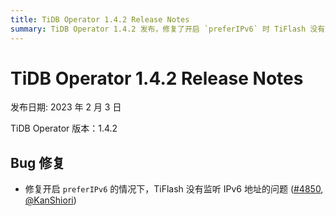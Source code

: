 ```yaml
---
title: TiDB Operator 1.4.2 Release Notes
summary: TiDB Operator 1.4.2 发布，修复了开启 `preferIPv6` 时 TiFlash 没有监听 IPv6 地址的问题。
---
```


# TiDB Operator 1.4.2 Release Notes

发布日期: 2023 年 2 月 3 日

TiDB Operator 版本：1.4.2

## Bug 修复

- 修复开启 `preferIPv6` 的情况下，TiFlash 没有监听 IPv6 地址的问题 ([#4850](https://github.com/pingcap/tidb-operator/pull/4850), [@KanShiori](https://github.com/KanShiori))
